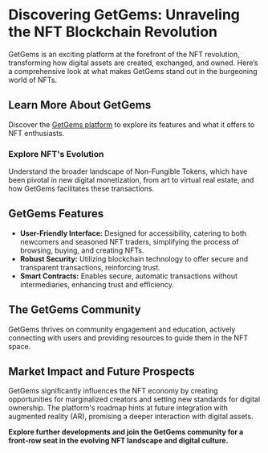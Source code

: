 # Discovering GetGems: Unraveling the NFT Blockchain Revolution

GetGems is an exciting platform at the forefront of the NFT revolution, transforming how digital assets are created, exchanged, and owned. Here’s a comprehensive look at what makes GetGems stand out in the burgeoning world of NFTs.

## Learn More About GetGems

Discover the [GetGems platform](https://getgems.com) to explore its features and what it offers to NFT enthusiasts.

### Explore NFT's Evolution

Understand the broader landscape of Non-Fungible Tokens, which have been pivotal in new digital monetization, from art to virtual real estate, and how GetGems facilitates these transactions.

## GetGems Features

- **User-Friendly Interface:** Designed for accessibility, catering to both newcomers and seasoned NFT traders, simplifying the process of browsing, buying, and creating NFTs.
- **Robust Security:** Utilizing blockchain technology to offer secure and transparent transactions, reinforcing trust.
- **Smart Contracts:** Enables secure, automatic transactions without intermediaries, enhancing trust and efficiency.

## The GetGems Community

GetGems thrives on community engagement and education, actively connecting with users and providing resources to guide them in the NFT space.

## Market Impact and Future Prospects

GetGems significantly influences the NFT economy by creating opportunities for marginalized creators and setting new standards for digital ownership. The platform's roadmap hints at future integration with augmented reality (AR), promising a deeper interaction with digital assets.

**Explore further developments and join the GetGems community for a front-row seat in the evolving NFT landscape and digital culture.**